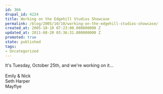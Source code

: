 ```yaml
---
id: 366
drupal_id: 4224
title: Working on the Edgehill Studios Showcase
permalink: /blog/2005/10/10/working-on-the-edgehill-studios-showcase/
created_at: 2005-10-10 07:23:00.000000000 Z
updated_at: 2011-08-20 03:36:31.000000000 Z
promoted: true
state: published
tags:
- Uncategorized
---
```

It's Tuesday, October 25th, and we're working on it...<br /><br />Emily &amp; Nick<br />Seth Harper<br />Mayflye
